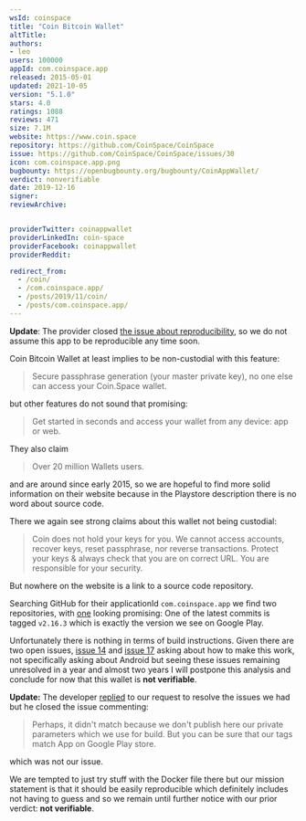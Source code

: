 ```yaml
---
wsId: coinspace
title: "Coin Bitcoin Wallet"
altTitle: 
authors:
- leo
users: 100000
appId: com.coinspace.app
released: 2015-05-01
updated: 2021-10-05
version: "5.1.0"
stars: 4.0
ratings: 1088
reviews: 471
size: 7.1M
website: https://www.coin.space
repository: https://github.com/CoinSpace/CoinSpace
issue: https://github.com/CoinSpace/CoinSpace/issues/30
icon: com.coinspace.app.png
bugbounty: https://openbugbounty.org/bugbounty/CoinAppWallet/
verdict: nonverifiable
date: 2019-12-16
signer: 
reviewArchive:


providerTwitter: coinappwallet
providerLinkedIn: coin-space
providerFacebook: coinappwallet
providerReddit: 

redirect_from:
  - /coin/
  - /com.coinspace.app/
  - /posts/2019/11/coin/
  - /posts/com.coinspace.app/
---
```



**Update**: The provider closed
[the issue about reproducibility](https://github.com/CoinSpace/CoinSpace/issues/30),
so we do not assume this app to be reproducible any time soon.

Coin Bitcoin Wallet at least implies to be non-custodial with this feature:

> Secure passphrase generation (your master private key), no one else can access
your Coin.Space wallet.

but other features do not sound that promising:

> Get started in seconds and access your wallet from any device: app or web.

They also claim

> Over 20 million Wallets users.

and are around since early 2015, so we are hopeful to find more solid
information on their website because in the Playstore description there is no
word about source code.

There we again see strong claims about this wallet not being custodial:

>  Coin does not hold your keys for you. We cannot access accounts, recover
keys, reset passphrase, nor reverse transactions. Protect your keys & always
check that you are on correct URL. You are responsible for your security.

But nowhere on the website is a link to a source code repository.

Searching GitHub for their applicationId `com.coinspace.app` we find two
repositories, with [one](https://github.com/CoinSpace/CoinSpace) looking
promising: One of the latest commits is tagged `v2.16.3` which is
exactly the version we see on Google Play.

Unfortunately there is nothing in terms of build instructions. Given there are
two open issues, [issue 14](https://github.com/CoinSpace/CoinSpace/issues/14)
and [issue 17](https://github.com/CoinSpace/CoinSpace/issues/17) asking about
how to make this work, not specifically asking about Android but seeing these
issues remaining unresolved in a year and almost two years
I will postpone this analysis and conclude
for now that this wallet is **not verifiable**.

**Update:** The developer [replied](https://github.com/CoinSpace/CoinSpace/issues/30)
to our request to resolve the issues we had but he closed the issue commenting:

> Perhaps, it didn't match because we don't publish here our private parameters
which we use for build. But you can be sure that our tags match App on Google
Play store.

which was not our issue.

We are tempted to just try stuff with the Docker file there but our mission
statement is that it should be easily reproducible which definitely includes not
having to guess and so we remain until further notice with our prior verdict:
**not verifiable**.
